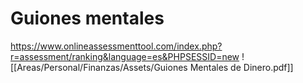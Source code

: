 # Guiones mentales


https://www.onlineassessmenttool.com/index.php?r=assessment/ranking&language=es&PHPSESSID=new
![[Areas/Personal/Finanzas/Assets/Guiones Mentales de Dinero.pdf]]